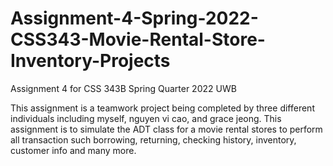 # Assignment-4-Spring-2022-CSS343-Movie-Rental-Store-Inventory-Projects

Assignment 4 for CSS 343B Spring Quarter 2022 UWB

This assignment is a teamwork project being completed by three different individuals including myself, nguyen vi cao, and grace jeong. This assignment is to simulate the ADT class for a movie rental stores to perform all transaction such borrowing, returning, checking history, inventory, customer info and many more. 
